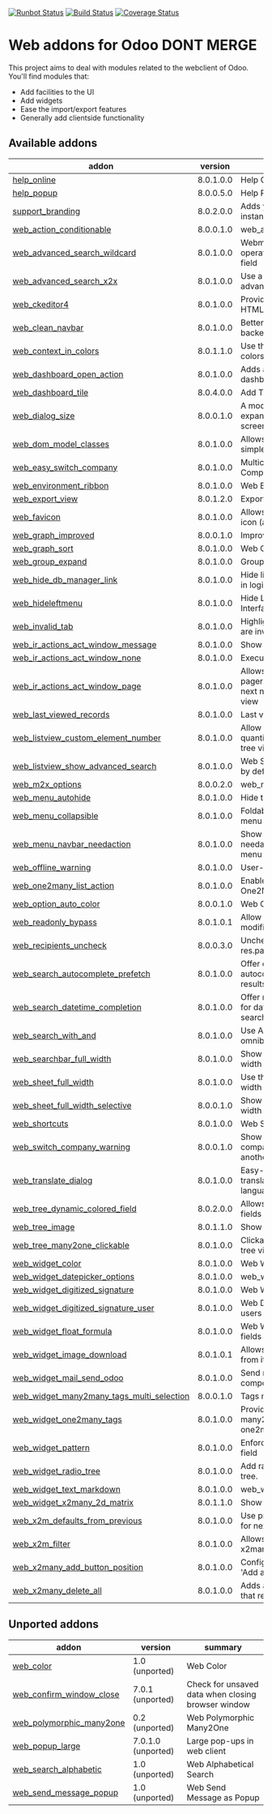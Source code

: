 [![Runbot Status](https://runbot.odoo-community.org/runbot/badge/flat/162/8.0.svg)](https://runbot.odoo-community.org/runbot/repo/github-com-oca-web-162)
[![Build Status](https://travis-ci.org/OCA/web.svg?branch=8.0)](https://travis-ci.org/OCA/web)
[![Coverage Status](https://coveralls.io/repos/OCA/web/badge.png?branch=8.0)](https://coveralls.io/r/OCA/web?branch=8.0)

Web addons for Odoo  DONT MERGE
===================

This project aims to deal with modules related to the webclient of Odoo. You'll find modules that:

- Add facilities to the UI
- Add widgets
- Ease the import/export features
- Generally add clientside functionality

[//]: # (addons)

Available addons
----------------
addon | version | summary
--- | --- | ---
[help_online](help_online/) | 8.0.1.0.0 | Help Online
[help_popup](help_popup/) | 8.0.0.5.0 | Help Popup
[support_branding](support_branding/) | 8.0.2.0.0 | Adds your branding to an Odoo instance
[web_action_conditionable](web_action_conditionable/) | 8.0.0.1.0 | web_action_conditionable
[web_advanced_search_wildcard](web_advanced_search_wildcard/) | 8.0.1.0.0 | Webmodule to add wildcard operators in advanced search field
[web_advanced_search_x2x](web_advanced_search_x2x/) | 8.0.1.0.0 | Use a search widget in advanced search for x2x fields
[web_ckeditor4](web_ckeditor4/) | 8.0.1.0.0 | Provides a widget for editing HTML fields using CKEditor 4.x
[web_clean_navbar](web_clean_navbar/) | 8.0.1.0.0 | Better visibility for the backend's main menu
[web_context_in_colors](web_context_in_colors/) | 8.0.1.1.0 | Use the context in a tree view's colors and fonts attribute
[web_dashboard_open_action](web_dashboard_open_action/) | 8.0.1.0.0 | Adds a button to open a dashboard in full mode
[web_dashboard_tile](web_dashboard_tile/) | 8.0.4.0.0 | Add Tiles to Dashboard
[web_dialog_size](web_dialog_size/) | 8.0.0.1.0 | A module that lets the user expand a dialog box to the full screen width.
[web_dom_model_classes](web_dom_model_classes/) | 8.0.1.0.0 | Allows small UI changes with simple CSS
[web_easy_switch_company](web_easy_switch_company/) | 8.0.1.0.0 | Multicompany - Easy Switch Company
[web_environment_ribbon](web_environment_ribbon/) | 8.0.1.0.0 | Web Environment Ribbon
[web_export_view](web_export_view/) | 8.0.1.2.0 | Export Current View
[web_favicon](web_favicon/) | 8.0.1.0.0 | Allows to set a custom shortcut icon (aka favicon)
[web_graph_improved](web_graph_improved/) | 8.0.0.1.0 | Improves graph views.
[web_graph_sort](web_graph_sort/) | 8.0.1.0.0 | Web Graph Sort
[web_group_expand](web_group_expand/) | 8.0.1.0.0 | Group Expand Buttons
[web_hide_db_manager_link](web_hide_db_manager_link/) | 8.0.1.0.0 | Hide link to database manager in login screen
[web_hideleftmenu](web_hideleftmenu/) | 8.0.1.0.0 | Hide Left Menu in Web Interface
[web_invalid_tab](web_invalid_tab/) | 8.0.1.0.0 | Highlight tab when fields inside are invalid.
[web_ir_actions_act_window_message](web_ir_actions_act_window_message/) | 8.0.1.0.0 | Show a message box to users
[web_ir_actions_act_window_none](web_ir_actions_act_window_none/) | 8.0.1.0.0 | Execute nothing
[web_ir_actions_act_window_page](web_ir_actions_act_window_page/) | 8.0.1.0.0 | Allows a developer to trigger a pager to show the previous or next next record in the form view
[web_last_viewed_records](web_last_viewed_records/) | 8.0.1.0.0 | Last viewed records
[web_listview_custom_element_number](web_listview_custom_element_number/) | 8.0.1.0.0 | Allow users to set manually a quantity of items to display in a tree view
[web_listview_show_advanced_search](web_listview_show_advanced_search/) | 8.0.1.0.0 | Web Show Advanced Search by default on list view
[web_m2x_options](web_m2x_options/) | 8.0.0.2.0 | web_m2x_options
[web_menu_autohide](web_menu_autohide/) | 8.0.1.0.0 | Hide top and left menu bar
[web_menu_collapsible](web_menu_collapsible/) | 8.0.1.0.0 | Foldable second level Odoo menu
[web_menu_navbar_needaction](web_menu_navbar_needaction/) | 8.0.1.0.0 | Show the sum of submenus' needaction counters in main menu
[web_offline_warning](web_offline_warning/) | 8.0.1.0.0 | User-friendly Offline Warning
[web_one2many_list_action](web_one2many_list_action/) | 8.0.1.0.0 | Enable tree_but_open action for One2ManyListView rows.
[web_option_auto_color](web_option_auto_color/) | 8.0.0.1.0 | Web Option Auto Color
[web_readonly_bypass](web_readonly_bypass/) | 8.0.1.0.1 | Allow to save onchange modifications to readonly fields
[web_recipients_uncheck](web_recipients_uncheck/) | 8.0.0.3.0 | Uncheck recipients on res.partner
[web_search_autocomplete_prefetch](web_search_autocomplete_prefetch/) | 8.0.1.0.0 | Offer only items on autocompletion that will yield results
[web_search_datetime_completion](web_search_datetime_completion/) | 8.0.1.0.0 | Offer more completion options for datetime fields while searching
[web_search_with_and](web_search_with_and/) | 8.0.1.0.0 | Use AND conditions on omnibar search
[web_searchbar_full_width](web_searchbar_full_width/) | 8.0.1.0.0 | Show search bar in full screen width
[web_sheet_full_width](web_sheet_full_width/) | 8.0.1.0.0 | Use the whole available screen width when displaying sheets
[web_sheet_full_width_selective](web_sheet_full_width_selective/) | 8.0.0.1.0 | Show selected sheets with full width
[web_shortcuts](web_shortcuts/) | 8.0.1.0.0 | Web Shortcuts
[web_switch_company_warning](web_switch_company_warning/) | 8.0.0.1.0 | Show a warning if current company has been switched in another tab or window.
[web_translate_dialog](web_translate_dialog/) | 8.0.1.0.0 | Easy-to-use pop-up to translate fields in several languages
[web_tree_dynamic_colored_field](web_tree_dynamic_colored_field/) | 8.0.2.0.0 | Allows you to dynamically color fields on tree views
[web_tree_image](web_tree_image/) | 8.0.1.1.0 | Show images in tree views
[web_tree_many2one_clickable](web_tree_many2one_clickable/) | 8.0.1.0.0 | Clickable many2one fields for tree views
[web_widget_color](web_widget_color/) | 8.0.1.0.0 | Web Widget Color
[web_widget_datepicker_options](web_widget_datepicker_options/) | 8.0.1.0.0 | web_widget_datepicker_options
[web_widget_digitized_signature](web_widget_digitized_signature/) | 8.0.1.0.0 | Web Widget Digitized Signature
[web_widget_digitized_signature_user](web_widget_digitized_signature_user/) | 8.0.1.0.0 | Web Digitized Signature for users
[web_widget_float_formula](web_widget_float_formula/) | 8.0.1.0.0 | Web Widget - Formulas in Float fields
[web_widget_image_download](web_widget_image_download/) | 8.0.1.0.1 | Allows to download any image from its widget
[web_widget_mail_send_odoo](web_widget_mail_send_odoo/) | 8.0.1.0.0 | Send mail using internal composition wizard.
[web_widget_many2many_tags_multi_selection](web_widget_many2many_tags_multi_selection/) | 8.0.0.1.0 | Tags multiple selection
[web_widget_one2many_tags](web_widget_one2many_tags/) | 8.0.1.0.0 | Provides a widget similar to many2many_tags for one2many fields
[web_widget_pattern](web_widget_pattern/) | 8.0.1.0.0 | Enforce a pattern on an input field
[web_widget_radio_tree](web_widget_radio_tree/) | 8.0.1.0.0 | Add radio buttons for records in tree.
[web_widget_text_markdown](web_widget_text_markdown/) | 8.0.1.0.0 | web_widget_text_markdown
[web_widget_x2many_2d_matrix](web_widget_x2many_2d_matrix/) | 8.0.1.1.0 | Show list fields as a matrix
[web_x2m_defaults_from_previous](web_x2m_defaults_from_previous/) | 8.0.1.0.0 | Use previous input as default for next line
[web_x2m_filter](web_x2m_filter/) | 8.0.1.0.0 | Allows to define filters in x2many list fields
[web_x2many_add_button_position](web_x2many_add_button_position/) | 8.0.1.0.0 | Configurable position for the 'Add an Item' button
[web_x2many_delete_all](web_x2many_delete_all/) | 8.0.1.0.0 | Adds a button to x2many fields that removes all linked records


Unported addons
---------------
addon | version | summary
--- | --- | ---
[web_color](web_color/) | 1.0 (unported) | Web Color
[web_confirm_window_close](web_confirm_window_close/) | 7.0.1 (unported) | Check for unsaved data when closing browser window
[web_polymorphic_many2one](web_polymorphic_many2one/) | 0.2 (unported) | Web Polymorphic Many2One
[web_popup_large](web_popup_large/) | 7.0.1.0 (unported) | Large pop-ups in web client
[web_search_alphabetic](web_search_alphabetic/) | 1.0 (unported) | Web Alphabetical Search
[web_send_message_popup](web_send_message_popup/) | 1.0 (unported) | Web Send Message as Popup

[//]: # (end addons)
